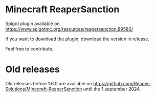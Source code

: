 # Minecraft ReaperSanction

Spigot plugin available on https://www.spigotmc.org/resources/reapersanction.89580/

If you want to download the plugin, download the version in release.

Feel free to contribute.

# Old releases

Old releases before 1.6.0 are available on https://github.com/Reaper-Solutions/Minecraft-ReaperSanction until the 1 september 2024.
